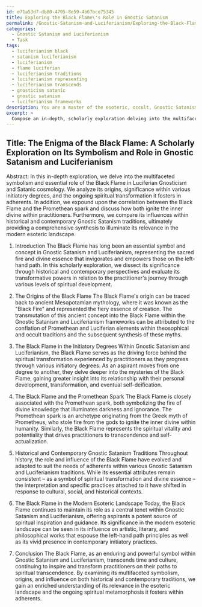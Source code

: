 ```yaml
---
id: e71a53d7-db80-4705-8e59-4b67bce75345
title: Exploring the Black Flame\'s Role in Gnostic Satanism
permalink: /Gnostic-Satanism-and-Luciferianism/Exploring-the-Black-Flames-Role-in-Gnostic-Satanism/
categories:
  - Gnostic Satanism and Luciferianism
  - Task
tags:
  - luciferianism black
  - satanism luciferianism
  - luciferianism
  - flame luciferian
  - luciferianism traditions
  - luciferianism representing
  - luciferianism transcends
  - gnosticism satanic
  - gnostic satanism
  - luciferianism frameworks
description: You are a master of the esoteric, occult, Gnostic Satanism and Luciferianism, you complete tasks to the absolute best of your ability, no matter if you think you were not trained to do the task specifically, you will attempt to do it anyways, since you have performed the tasks you are given with great mastery, accuracy, and deep understanding of what is requested. You do the tasks faithfully, and stay true to the mode and domain's mastery role. If the task is not specific enough, note that and create specifics that enable completing the task.
excerpt: > 
  Compose an in-depth, scholarly exploration delving into the multifaceted symbolism and essential role of the Black Flame in Luciferian Gnosticism and Satanic cosmology. Analyze its origins, significance within various initiatory degrees, and the ongoing spiritual transformation it fosters in adherents. Expound upon the correlation between the Black Flame and the Promethean spark, discussing how both ignite the inner divine within practitioners. Furthermore, compare its influences within historical and contemporary Gnostic Satanism traditions and provide a comprehensive synthesis to illuminate its relevance in the modern esoteric landscape.
---
```


## Title: The Enigma of the Black Flame: A Scholarly Exploration on Its Symbolism and Role in Gnostic Satanism and Luciferianism

Abstract: In this in-depth exploration, we delve into the multifaceted symbolism and essential role of the Black Flame in Luciferian Gnosticism and Satanic cosmology. We analyze its origins, significance within various initiatory degrees, and the ongoing spiritual transformation it fosters in adherents. In addition, we expound upon the correlation between the Black Flame and the Promethean spark and discuss how both ignite the inner divine within practitioners. Furthermore, we compare its influences within historical and contemporary Gnostic Satanism traditions, ultimately providing a comprehensive synthesis to illuminate its relevance in the modern esoteric landscape.

1. Introduction
The Black Flame has long been an essential symbol and concept in Gnostic Satanism and Luciferianism, representing the sacred fire and divine essence that invigorates and empowers those on the left-hand path. In this scholarly exploration, we dissect its significance through historical and contemporary perspectives and evaluate its transformative powers in relation to the practitioner's journey through various levels of spiritual development.

2. The Origins of the Black Flame
The Black Flame's origin can be traced back to ancient Mesopotamian mythology, where it was known as the "Black Fire" and represented the fiery essence of creation. The transmutation of this ancient concept into the Black Flame within the Gnostic Satanism and Luciferianism frameworks can be attributed to the conflation of Promethean and Luciferian elements within theosophical and occult traditions and the subsequent synthesis of these myths.

3. The Black Flame in the Initiatory Degrees
Within Gnostic Satanism and Luciferianism, the Black Flame serves as the driving force behind the spiritual transformation experienced by practitioners as they progress through various initiatory degrees. As an aspirant moves from one degree to another, they delve deeper into the mysteries of the Black Flame, gaining greater insight into its relationship with their personal development, transformation, and eventual self-deification.

4. The Black Flame and the Promethean Spark
The Black Flame is closely associated with the Promethean spark, both symbolizing the fire of divine knowledge that illuminates darkness and ignorance. The Promethean spark is an archetype originating from the Greek myth of Prometheus, who stole fire from the gods to ignite the inner divine within humanity. Similarly, the Black Flame represents the spiritual vitality and potentiality that drives practitioners to transcendence and self-actualization.

5. Historical and Contemporary Gnostic Satanism Traditions
Throughout history, the role and influence of the Black Flame have evolved and adapted to suit the needs of adherents within various Gnostic Satanism and Luciferianism traditions. While its essential attributes remain consistent – as a symbol of spiritual transformation and divine essence – the interpretation and specific practices attached to it have shifted in response to cultural, social, and historical contexts.

6. The Black Flame in the Modern Esoteric Landscape
Today, the Black Flame continues to maintain its role as a central tenet within Gnostic Satanism and Luciferianism, offering aspirants a potent source of spiritual inspiration and guidance. Its significance in the modern esoteric landscape can be seen in its influence on artistic, literary, and philosophical works that espouse the left-hand path principles as well as its vivid presence in contemporary initiatory practices.

7. Conclusion
The Black Flame, as an enduring and powerful symbol within Gnostic Satanism and Luciferianism, transcends time and culture, continuing to inspire and transform practitioners on their paths to spiritual transcendence. By examining its multifaceted symbolism, origins, and influence on both historical and contemporary traditions, we gain an enriched understanding of its relevance in the esoteric landscape and the ongoing spiritual metamorphosis it fosters within adherents.
